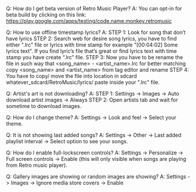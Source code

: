 Q: How do I get beta version of Retro Music Player?
A: You can opt-in for beta build by clicking on this link: https://play.google.com/apps/testing/code.name.monkey.retromusic

Q: How to use offline timestamp lyrics?
A: 
STEP 1: Look for song that don’t have lyrics
STEP 2: Search web for desire song lyrics, you have to find either ".lrc" file or lyrics with time stamp for example "[00:04:02] Some lyrics text". If you find lyric’s file that’s great or find lyrics text with time stamp you have create “.lrc” file. 
STEP 3: Now you have to be rename the file in such way that <song_name> - <artist_name>.lrc for better matching copy <song_name> and <artist_name> from tag editor and rename
STEP 4: You have to copy/ move the file into location in sdcard whatever_sdcard/RetroMusic/lyrics/ paste inside your ".lrc" file.

Q: Artist's art is not downloading?
A:
STEP 1: Settings -> Images -> Auto download artist images -> Always
STEP 2: Open artists tab and wait for sometime to download images.

Q: How do I change theme?
A: Settings -> Look and feel -> Select your theme.

Q: It is not showing last added songs?
A: Settings -> Other -> Last added playlist interval -> Select option to see your songs.


Q: How do I enable full-lockscreen controls?
A: Settings -> Personalize -> Full screen controls -> Enable (this will only visible when songs are playing from Retro music player).

Q: Gallery images are showing or random images are showing?
A: Settings -> Images -> Ignore media store covers -> Enable
